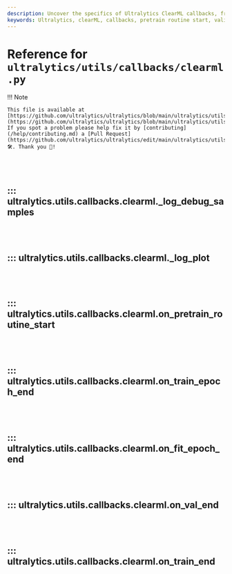 ```yaml
---
description: Uncover the specifics of Ultralytics ClearML callbacks, from pretrain routine start to training end. Boost your ML model performance.
keywords: Ultralytics, clearML, callbacks, pretrain routine start, validation end, train epoch end, training end
---
```


# Reference for `ultralytics/utils/callbacks/clearml.py`

!!! Note

    This file is available at [https://github.com/ultralytics/ultralytics/blob/main/ultralytics/utils/callbacks/clearml.py](https://github.com/ultralytics/ultralytics/blob/main/ultralytics/utils/callbacks/clearml.py). If you spot a problem please help fix it by [contributing](/help/contributing.md) a [Pull Request](https://github.com/ultralytics/ultralytics/edit/main/ultralytics/utils/callbacks/clearml.py) 🛠️. Thank you 🙏!

<br><br>

## ::: ultralytics.utils.callbacks.clearml._log_debug_samples

<br><br>

## ::: ultralytics.utils.callbacks.clearml._log_plot

<br><br>

## ::: ultralytics.utils.callbacks.clearml.on_pretrain_routine_start

<br><br>

## ::: ultralytics.utils.callbacks.clearml.on_train_epoch_end

<br><br>

## ::: ultralytics.utils.callbacks.clearml.on_fit_epoch_end

<br><br>

## ::: ultralytics.utils.callbacks.clearml.on_val_end

<br><br>

## ::: ultralytics.utils.callbacks.clearml.on_train_end

<br><br>
